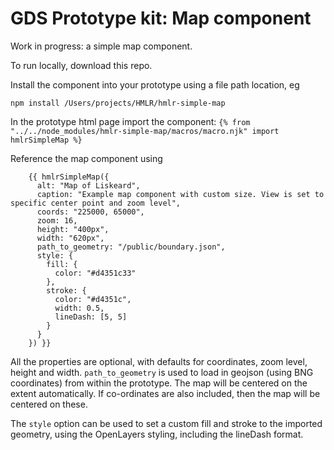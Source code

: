 # GDS Prototype kit: Map component

Work in progress: a simple map component.

To run locally, download this repo.

Install the component into your prototype using a file path location, eg

`npm install /Users/projects/HMLR/hmlr-simple-map`

In the prototype html page import the component:
`{% from "../../node_modules/hmlr-simple-map/macros/macro.njk" import hmlrSimpleMap %}`

Reference the map component using 

```
    {{ hmlrSimpleMap({
      alt: "Map of Liskeard",
      caption: "Example map component with custom size. View is set to specific center point and zoom level",
      coords: "225000, 65000",
      zoom: 16,
      height: "400px",
      width: "620px",
      path_to_geometry: "/public/boundary.json",
      style: {
        fill: {
          color: "#d4351c33"
        },
        stroke: {
          color: "#d4351c",
          width: 0.5,
          lineDash: [5, 5]
        }
      }
    }) }}
```

All the properties are optional, with defaults for coordinates, zoom level, height and width.
`path_to_geometry` is used to load in geojson (using BNG coordinates) from within the prototype. The map will be centered on the extent automatically. If co-ordinates are also included, then the map will be centered on these. 

The `style` option can be used to set a custom fill and stroke to the imported geometry, using the OpenLayers styling, including the lineDash format.